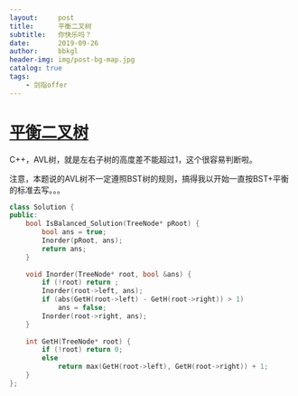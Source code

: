```yaml
---
layout:     post
title:      平衡二叉树
subtitle:   你快乐吗？
date:       2019-09-26
author:     bbkgl
header-img: img/post-bg-map.jpg
catalog: true
tags:
    - 剑指offer
---
```


# [平衡二叉树](https://www.nowcoder.com/practice/8b3b95850edb4115918ecebdf1b4d222?tpId=13&tqId=11192&rp=2&ru=/ta/coding-interviews&qru=/ta/coding-interviews/question-ranking )

C++，AVL树，就是左右子树的高度差不能超过1，这个很容易判断啦。

注意，本题说的AVL树不一定遵照BST树的规则，搞得我以开始一直按BST+平衡的标准去写。。。

```cpp
class Solution {
public:
    bool IsBalanced_Solution(TreeNode* pRoot) {
        bool ans = true;
        Inorder(pRoot, ans);
        return ans;
    }
    
    void Inorder(TreeNode* root, bool &ans) {
        if (!root) return ;
        Inorder(root->left, ans);
        if (abs(GetH(root->left) - GetH(root->right)) > 1)
            ans = false;
        Inorder(root->right, ans);
    }
    
    int GetH(TreeNode* root) {
        if (!root) return 0;
        else 
            return max(GetH(root->left), GetH(root->right)) + 1;
    }
};
```






